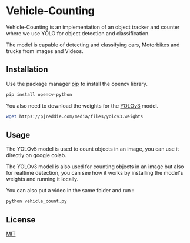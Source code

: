 # Vehicle-Counting


Vehicle-Counting is an implementation of an object tracker and counter where we use YOLO for object detection and classification.

The model is capable of detecting and classifying cars, Motorbikes and trucks from images and Videos.

## Installation

Use the package manager [pip](https://pip.pypa.io/en/stable/) to install the opencv library.

```bash
pip install opencv-python 
```
You also need to download the weights for the [YOLOv3](https://pip.pypa.io/en/stable/) model.
```bash
wget https://pjreddie.com/media/files/yolov3.weights
```

## Usage
The YOLOv5 model is used to count objects in an image, you can use it directly on google colab.

The YOLOv3 model is also used for counting objects in an image but also for realtime detection, you can see how it works by installing the model's weights and running it locally.

You can also put a video in the same folder and run :

```bash
python vehicle_count.py
```

## License
[MIT](https://choosealicense.com/licenses/mit/)
